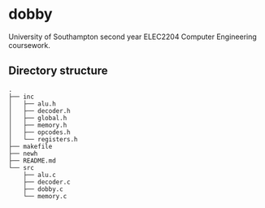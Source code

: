 # dobby

University of Southampton second year ELEC2204 Computer Engineering coursework.

## Directory structure

```
.
├── inc
│   ├── alu.h
│   ├── decoder.h
│   ├── global.h
│   ├── memory.h
│   ├── opcodes.h
│   └── registers.h
├── makefile
├── newh
├── README.md
└── src
    ├── alu.c
    ├── decoder.c
    ├── dobby.c
    └── memory.c
```
